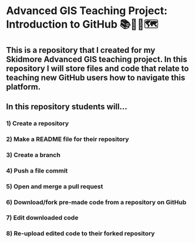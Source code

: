 # Advanced GIS Teaching Project: Introduction to GitHub 📚🧑‍🏫🗺️

## This is a repository that I created for my Skidmore Advanced GIS teaching project. In this repository I will store files and code that relate to teaching new GitHub users how to navigate this platform.

## In this repository students will...
  ### 1) Create a repository
  ### 2) Make a README file for their repository
  ### 3) Create a branch
  ### 4) Push a file commit
  ### 5) Open and merge a pull request
  ### 6) Download/fork pre-made code from a repository on GitHub 
  ### 7) Edit downloaded code
  ### 8) Re-upload edited code to their forked repository
 
